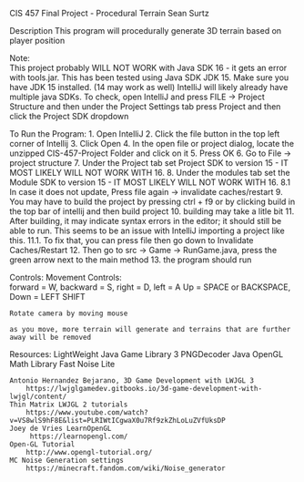 CIS 457 Final Project - Procedural Terrain
Sean Surtz




Description
	This program will procedurally generate 3D terrain based on player position

Note: 	
  This project probably WILL NOT WORK with Java SDK 16 - it gets an error with tools.jar.
	This has been tested using Java SDK JDK 15.
	Make sure you have JDK 15 installed. (14 may work as well)
	IntelliJ will likely already have multiple java SDKs.  To check, open IntelliJ and press FILE -> Project Structure and then under the Project Settings tab press Project and then click the Project SDK dropdown

To Run the Program:
	1. Open IntelliJ
	2. Click the file button in the top left corner of Intellij
	3. Click Open
	4. In the open file or project dialog, locate the unzipped CIS-457-Project Folder and click on it
	5. Press OK
	6. Go to File -> project structure
	7. Under the Project tab set Project SDK to version 15 - IT MOST LIKELY WILL NOT WORK WITH 16.
	8. Under the modules tab set the Module SDK to version 15 - IT MOST LIKELY WILL NOT WORK WITH 16.
		8.1 In case it does not update, Press file again -> invalidate caches/restart
	9. You may have to build the project by pressing ctrl + f9 or by clicking build in the top bar of intellij and then build project
	10. building may take a litle bit
	11. After building, it may indicate syntax errors in the editor; it should still be able to run.  This seems to be an issue with IntelliJ importing a project like this.
		11.1. To fix that, you can press file then go down to Invalidate Caches/Restart
	12. Then go to src -> Game -> RunGame.java, press the green arrow next to the main method
	13. the program should run

Controls:
	Movement Controls:  
	forward = W,
	backward = S,
	right = D,
	left = A
	Up = SPACE or BACKSPACE,
	Down = LEFT SHIFT

	Rotate camera by moving mouse
	
	as you move, more terrain will generate and terrains that are further away will be removed

Resources:
	LightWeight Java Game Library 3
	PNGDecoder
	Java OpenGL Math Library
	Fast Noise Lite
	
	Antonio Hernandez Bejarano, 3D Game Development with LWJGL 3
		https://lwjglgamedev.gitbooks.io/3d-game-development-with-lwjgl/content/ 
	Thin Matrix LWJGL 2 tutorials
		https://www.youtube.com/watch?v=VS8wlS9hF8E&list=PLRIWtICgwaX0u7Rf9zkZhLoLuZVfUksDP
	Joey de Vries LearnOpenGL
		 https://learnopengl.com/
	Open-GL Tutorial
		http://www.opengl-tutorial.org/
	MC Noise Generation settings
		https://minecraft.fandom.com/wiki/Noise_generator
